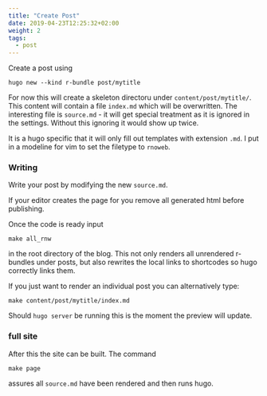 ```yaml
---
title: "Create Post"
date: 2019-04-23T12:25:32+02:00
weight: 2
tags:
  - post
---
```


Create a post using 

```
hugo new --kind r-bundle post/mytitle
```

For now this will create a skeleton directoru under `content/post/mytitle/`.
This content will contain a file `index.md` which will be overwritten.
The interesting file is `source.md` - it will get special treatment as it is ignored in the settings. 
Without this ignoring it would show up twice.

It is a hugo specific that it will only fill out templates with extension `.md`.
I put in a modeline for vim to set the filetype to `rnoweb`.


<!--more-->

### Writing

Write your post by modifying the new `source.md`.

If your editor creates the page for you remove all generated html before publishing.

Once the code is ready input
``` 
make all_rnw
```
in the root directory of the blog.
This not only renders all unrendered r-bundles under posts, but also rewrites the local links to shortcodes so hugo correctly links them.


If you just want to render an individual post you can alternatively type:
```
make content/post/mytitle/index.md
```

Should `hugo server` be running this is the moment the preview will update.


### full site

After this the site can be built.
The command 
```
make page
```
assures all `source.md` have been rendered and then runs hugo.


